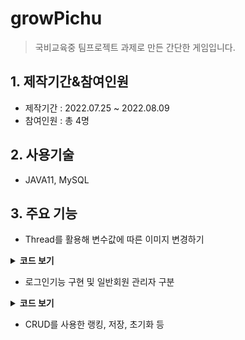 # growPichu
> 국비교육중 팀프로젝트 과제로 만든 간단한 게임입니다.

## 1. 제작기간&참여인원
- 제작기간 : 2022.07.25 ~ 2022.08.09
- 참여인원 : 총 4명

## 2. 사용기술
- JAVA11, MySQL

## 3. 주요 기능
- Thread를 활용해 변수값에 따른 이미지 변경하기
<details>
<summary><b>코드 보기</b></summary>
<div markdown="1">

> 메인 GUI의 피카츄 모습이 에너지 값에 따라서 달라지게 PaintComponent 와 Thread를 이용해서<br>0.5초마다 status 의 값을 받아와서조건에 맞는 이미지를 Repaint();

~~~java
protected void paintComponent(Graphics g) {
		super.paintComponent(g);
		g.drawImage(img, 0, 0, getWidth(), getHeight(), this);
		}
		imgPanel() {
	  new Thread(new Runnable() {
				PoketmonDAO dao = new PoketmonDAO();
				@Override
				public void run() {
					while (true) {
						PoketmonDTO dto = dao.getMemberDTO(nick);
						int status = dto.getEnergy();
						if (status >= 70) {
							img = image1.getImage();
							repaint();
							} else if (status > 30) {
								img = image2.getImage();
								repaint();
							} else if (status <= 30) {
								img = image3.getImage();
								repaint();
							}
							try {
								Thread.sleep(500);
							} catch (Exception e) {
						}
					}
				}
			}).start();
}
~~~
</div>
</details>

- 로그인기능 구현 및 일반회원 관리자 구분

<details>
<summary><b>코드 보기</b></summary>
<div markdown="1">

> 로그인시 반환되는값을 String으로 해놔서 추후수정하려했지만 하나의 객체로 계속 이어받다보니 <br>
다른 클래스들을 다 수정해야하는 번거로움이 생김 그래서 임시방편으로 Split으로 구별할수있게끔 코드를 작성함

-PoketmonDAO
~~~java
String logincheck(String _id, String _pw) {
		String nickname = "fail";
		String id = _id;
		String pw = _pw;
		Connection con = null;
		PreparedStatement ps = null;
		con = getConn();
		String sql = "select password, nickname, gm from member where id =?";
		try {
			ps = con.prepareStatement(sql);
			ps.setString(1, id);
			ResultSet rs = ps.executeQuery();
			int count = 0;
			while (rs.next()) {
				if (pw.equals(rs.getString("password"))) {
					nickname = rs.getString("nickname");
					PoketmonDTO dto = new PoketmonDTO();
					dto.setNickname(nickname);
					if(rs.getInt("gm") == 1 && nickname != null) {
						nickname = nickname + "/1";
					}else if(rs.getInt("gm") == 0 && nickname != null) {
						nickname = nickname + "/0";
					}
				} else if(!(pw.equals(rs.getString("password")))) {
					nickname = "fail/0";
					System.out.println("비밀번호가 틀립니다.");
				}
				count++;
			}
		} catch (SQLException e) {
			e.printStackTrace();
		}
		return nickname;
	}
~~~

-PoketmonLogin.java
~~~java
 if(jb.getText().equals("로그인")) {
         dao = new PoketmonDAO();
         dto = new PoketmonDTO();
         String uid = id.getText();
         String upw = pw.getText();
         String check = dao.logincheck(uid, upw);
         String gmCheck[] = check.split("/");
         
         if(gmCheck[0].equals("fail")){
            JOptionPane.showMessageDialog(null, "로그인 실패");
         }else if(gmCheck[0] != null && gmCheck[1].equals("1")){
            JOptionPane.showMessageDialog(null, "관리자 로그인 성공");
            dispose();
            new Poketmon_MainGUI(gmCheck[0], gmCheck[1]);
         }else if(gmCheck[0] != null && gmCheck[1].equals("0")){
        	 JOptionPane.showMessageDialog(null, "로그인 성공");
        	 dispose();
        	 new Poketmon_MainGUI(gmCheck[0], gmCheck[1]);
         }
~~~
</div>
</details>

- CRUD를 사용한 랭킹, 저장, 초기화 등 
